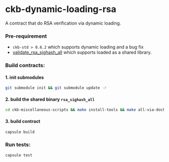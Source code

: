 # ckb-dynamic-loading-rsa

A contract that do RSA verification via dynamic loading.

### Pre-requirement

* `ckb-std > 0.6.2` which supports dynamic loading and a bug fix
* [validate_rsa_sighash_all](https://github.com/nervosnetwork/ckb-miscellaneous-scripts/blob/master/c/rsa_sighash_all.c) which supports loaded as a shared library.

### Build contracts:

#### 1. init submodules

``` sh
git submodule init && git submodule update -r
```

#### 2. build the shared binary `rsa_sighash_all`

``` sh
cd ckb-miscellaneous-scripts && make install-tools && make all-via-docker
```

#### 3. build contract

``` sh
capsule build
```

### Run tests:

``` sh
capsule test
```
